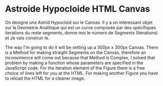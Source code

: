 # Astroide Hypocloide HTML Canvas
On designe une Astrid Hypocloid sur le Canvas. Il y a un intéressant objet sur la Geometrie Analitique qui est un curve composée par des spécifiques iterations du reste segments, donne moi le número de Segments (Iterations) et Je vais construir le.

The way I'm going to do it will be setting up a 300px x 300px Canvas. There is a Method for making straight Segments on the Canvas, therefore an inconvinience will come out because that Method is Complex, I solved that problem by making a function whose parameters are specified in the JavaScript code. For the iteration element of the Figure there is a free choice of lines left for you at the HTML. For making another Figure you have to reload the HTML for a cleaner image.     
